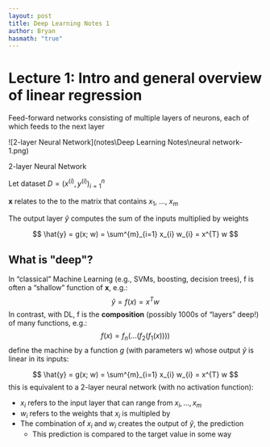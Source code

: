 ```yaml
---
layout: post
title: Deep Learning Notes 1
author: Bryan
hasmath: "true"
---
```


# Lecture 1: Intro and general overview of linear regression

Feed-forward networks consisting of multiple layers of neurons, each of which feeds to the next layer 

![2-layer Neural Network](notes\Deep Learning Notes\neural network-1.png)

2-layer Neural Network

Let dataset $D =  {(x^{(i)}, y^{(i)})}^{n}_{i=1}$

**x** relates to the to the matrix that contains $x_1$, ..., $x_m$

The output layer $\hat{y}$ computes the sum of the inputs multiplied by weights

$$
\hat{y} = g(x; w) = \sum^{m}_{i=1} x_{i} w_{i} = x^{T} w
$$

## What is "deep"?

In “classical” Machine Learning (e.g., SVMs, boosting, decision trees), f
is often a “shallow” function of **x**, e.g.:
$$
\hat{y} = f(x) = x^{T} w
$$
In contrast, with DL, f is the **composition** (possibly 1000s
of “layers” deep!) of many functions, e.g.:
$$
f(x) = f_n ( ... (f_2 (f_1 (x))))
$$
define the machine by a function *g* (with parameters w) whose output $\hat{y}$ is linear in its inputs:

$$
\hat{y} = g(x; w) = \sum^{m}_{i=1} x_{i} w_{i} = x^{T} w
$$
this is equivalent to a 2-layer neural network (with no activation function):

- $x_{i}$ refers to the input layer that can range from $x_{i}, ..., x_{m}$
- $w_i$ refers to the weights that $x_i$ is multipled by
- The combination of $x_i$ and $w_i$ creates the output of $\hat{y}$, the prediction
    - This prediction is compared to the target value in some way

